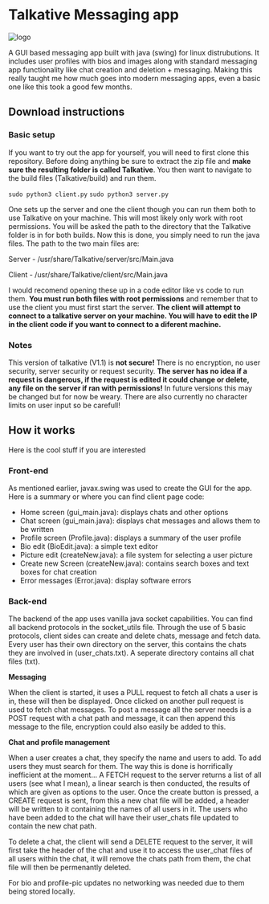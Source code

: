 # Talkative   Messaging app



![logo](https://github.com/HamishHamiltonSmith/Talkative-Messaging-app/blob/main/info-images/logo.png)

A GUI based messaging app built with java (swing) for linux distrubutions. It includes user profiles with bios and images along with standard
messaging app functionality like chat creation and deletion + messaging. Making this really taught me how much goes into
modern messaging apps, even a basic one like this took a good few months. 






## Download instructions ##


### Basic setup ###

If you want to try out the app for yourself, you will need to first clone this repository. Before doing anything be sure to extract the zip file and **make sure the resulting folder is called Talkative**. You then want to navigate to the build files (Talkative/build) and run them.

```sudo python3 client.py```
```sudo python3 server.py```


One sets up the server and one the client though you can run them both to use Talkative on your machine. This will most likely only work with root permissions.
You will be asked the path to the directory that the Talkative folder is in for both builds. Now this is done, you simply need to run the java files. The path to the two main files are:

Server - /usr/share/Talkative/server/src/Main.java

Client - /usr/share/Talkative/client/src/Main.java

I would recomend opening these up in a code editor like vs code to run them. **You must run both files with root permissions** and remember that to use the client you must first start the server. **The client will attempt to connect to a talkative server on your machine. You will have to edit the IP in the client code if you want to connect to a diferent machine.**
 

### Notes ###

This version of talkative (V1.1) is **not secure!** There is no encryption, no user security, server security or request security. **The server has no idea
if a request is dangerous, if the request is edited it could change or delete, any file on the server if ran with permissions!** In future versions this may
be changed but for now be weary. There are also currently no character limits on user input so be carefull!


## How it works ##

Here is the cool stuff if you are interested

### Front-end ###

As mentioned earlier, javax.swing was used to create the GUI for the app.
Here is a summary or where you can find client page code:


- Home screen (gui_main.java): displays chats and other options
- Chat screen (gui_main.java): displays chat messages and allows them to be written
- Profile screen (Profile.java): displays a summary of the user profile
- Bio edit (BioEdit.java): a simple text editor
- Picture edit (createNew.java): a file system for selecting a user picture
- Create new Screen (createNew.java): contains search boxes and text boxes for chat creation
- Error messages (Error.java): display software errors



### Back-end ###

The backend of the app uses vanilla java socket capabilities. You can find all backend protocols in the socket_utils file. Through the use of 5 basic protocols, client sides can create and delete chats, message and fetch data. Every user has their own directory on the server, this contains the chats they are involved in (user_chats.txt). A seperate directory contains all chat files (txt).

**Messaging**

When the client is started, it uses a PULL request to fetch all chats a user is in, these will then be displayed. Once clicked on another pull request is 
used to fetch chat messages. To post a message all the server needs is a POST request with a chat path and message, it can then append this message to
the file, encryption could also easily be added to this.

**Chat and profile management**

When a user creates a chat, they specify the name and users to add. To add users they must search for them. The way this is done is horrifically inefficient at
the moment... A FETCH request to the server returns a list of all users (see what I mean), a linear search is then conducted, the results of which are
given as options to the user. Once the create button is pressed, a CREATE request is sent, from this a new chat file will be added, a header will be written to it containing the names of all users in it. The users who have been added to the chat will have their user_chats file updated to contain the new chat path.

To delete a chat, the client will send a DELETE request to the server, it will first take the header of the chat and use it to access the user_chat files of all
users within the chat, it will remove the chats path from them, the chat file will then be permenantly deleted.

For bio and profile-pic updates no networking was needed due to them being stored locally.


